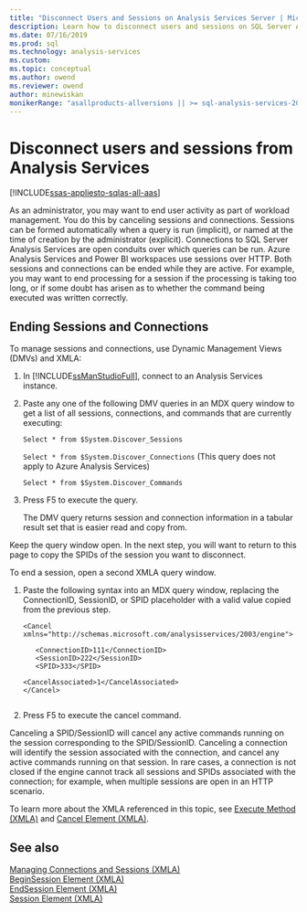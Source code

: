 ```yaml
---
title: "Disconnect Users and Sessions on Analysis Services Server | Microsoft Docs"
description: Learn how to disconnect users and sessions on SQL Server Analysis Services while they are active.
ms.date: 07/16/2019
ms.prod: sql
ms.technology: analysis-services
ms.custom:
ms.topic: conceptual
ms.author: owend
ms.reviewer: owend
author: minewiskan
monikerRange: "asallproducts-allversions || >= sql-analysis-services-2016"
---
```

# Disconnect users and sessions from Analysis Services

[!INCLUDE[ssas-appliesto-sqlas-all-aas](../includes/ssas-appliesto-sqlas-all-aas.md)]

  As an administrator, you may want to end user activity as part of workload management. You do this by canceling sessions and connections. Sessions can be formed automatically when a query is run (implicit), or named at the time of creation by the administrator (explicit). Connections to SQL Server Analysis Services are open conduits over which queries can be run. Azure Analysis Services and Power BI workspaces use sessions over HTTP. Both sessions and connections can be ended while they are active. For example, you may want to end processing for a session if the processing is taking too long, or if some doubt has arisen as to whether the command being executed was written correctly.  
  
## Ending Sessions and Connections  
 To manage sessions and connections, use Dynamic Management Views (DMVs) and XMLA:  
  
1.  In [!INCLUDE[ssManStudioFull](../includes/ssmanstudiofull-md.md)], connect to an Analysis Services instance.  
  
2.  Paste any one of the following DMV queries in an MDX query window to get a list of all sessions, connections, and commands that are currently executing:  
  
     `Select * from $System.Discover_Sessions`  
  
     `Select * from $System.Discover_Connections`  (This query does not apply to Azure Analysis Services)
  
     `Select * from $System.Discover_Commands`  
  
3.  Press F5 to execute the query.  
  
     The DMV query returns session and connection information in a tabular result set that is easier read and copy from.  
  
 Keep the query window open. In the next step, you will want to return to this page to copy the SPIDs of the session you want to disconnect.  
  
 To end a session, open a second XMLA query window.  
  
1.  Paste the following syntax into an MDX query window, replacing the ConnectionID, SessionID, or SPID placeholder with a valid value copied from the previous step.  
  
    ```  
    <Cancel xmlns="http://schemas.microsoft.com/analysisservices/2003/engine">  
  
       <ConnectionID>111</ConnectionID>  
       <SessionID>222</SessionID>  
       <SPID>333</SPID>  
  
    <CancelAssociated>1</CancelAssociated>  
    </Cancel>  
  
    ```  
  
2.  Press F5 to execute the cancel command.  

Canceling a SPID/SessionID will cancel any active commands running on the session corresponding to the SPID/SessionID. Canceling a connection will identify the session associated with the connection, and cancel any active commands running on that session. In rare cases, a connection is not closed if the engine cannot track all sessions and SPIDs associated with the connection; for example, when multiple sessions are open in an HTTP scenario.   
  
To learn more about the XMLA referenced in this topic, see [Execute Method &#40;XMLA&#41;](../xmla/xml-elements-methods-execute.md) and [Cancel Element &#40;XMLA&#41;](../xmla/xml-elements-commands/cancel-element-xmla.md).  
  
## See also  

 [Managing Connections and Sessions &#40;XMLA&#41;](../../analysis-services/multidimensional-models-scripting-language-assl-xmla/managing-connections-and-sessions-xmla.md)   
 [BeginSession Element &#40;XMLA&#41;](../xmla/xml-elements-headers/beginsession-element-xmla.md)   
 [EndSession Element &#40;XMLA&#41;](../xmla/xml-elements-headers/endsession-element-xmla.md)   
 [Session Element &#40;XMLA&#41;](../xmla/xml-elements-headers/session-element-xmla.md)